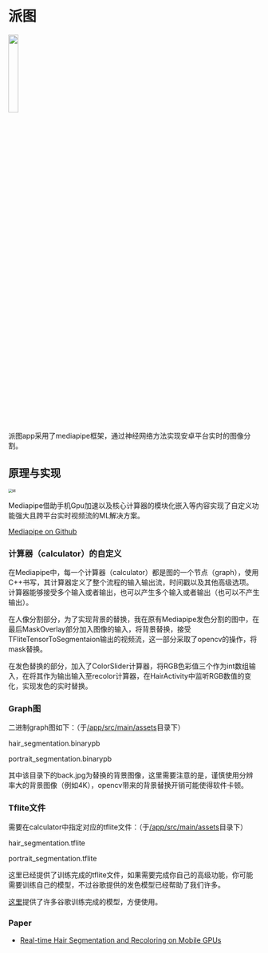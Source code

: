 # 派图

<img src="https://github.com/zzzzzzpc/portrait-segmentation/blob/master/app/src/main/res/drawable/portrait.png?raw=true" width="20%" height="20%" />

派图app采用了mediapipe框架，通过神经网络方法实现安卓平台实时的图像分割。

## 原理与实现

<img src="https://github.com/google/mediapipe/raw/master/docs/images/mediapipe_small.png" alt="M" style="zoom:50%;" />

Mediapipe借助手机Gpu加速以及核心计算器的模块化嵌入等内容实现了自定义功能强大且跨平台实时视频流的ML解决方案。

[Mediapipe on Github](https://github.com/google/mediapipe)

### 计算器（calculator）的自定义

在Mediapipe中，每一个计算器（calculator）都是图的一个节点（graph），使用C++书写，其计算器定义了整个流程的输入输出流，时间戳以及其他高级选项。计算器能够接受多个输入或者输出，也可以产生多个输入或者输出（也可以不产生输出）。

在人像分割部分，为了实现背景的替换，我在原有Mediapipe发色分割的图中，在最后MaskOverlay部分加入图像的输入，将背景替换，接受TFliteTensorToSegmentaion输出的视频流，这一部分采取了opencv的操作，将mask替换。

在发色替换的部分，加入了ColorSlider计算器，将RGB色彩值三个作为int数组输入，在将其作为输出输入至recolor计算器，在HairActivity中监听RGB数值的变化，实现发色的实时替换。

### Graph图

二进制graph图如下：（于[/app/src/main/assets](https://github.com/zzzzzzpc/portrait-segmentation/tree/master/app/src/main/assets)目录下）

hair_segmentation.binarypb

portrait_segmentation.binarypb

其中该目录下的back.jpg为替换的背景图像，这里需要注意的是，谨慎使用分辨率大的背景图像（例如4K），opencv带来的背景替换开销可能使得软件卡顿。

### Tflite文件

需要在calculator中指定对应的tflite文件：（于[/app/src/main/assets](https://github.com/zzzzzzpc/portrait-segmentation/tree/master/app/src/main/assets)目录下）

hair_segmentation.tflite

portrait_segmentation.tflite

这里已经提供了训练完成的tflite文件，如果需要完成你自己的高级功能，你可能需要训练自己的模型，不过谷歌提供的发色模型已经帮助了我们许多。

[这里](https://google.github.io/mediapipe/solutions/models.html#hair_segmentation)提供了许多谷歌训练完成的模型，方便使用。

### Paper

- [Real-time Hair Segmentation and Recoloring on Mobile GPUs](https://arxiv.org/abs/1907.06740)

